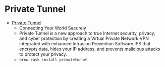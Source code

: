 # Private Tunnel
- [Private Tunnel](https://www.privatetunnel.com/home/)
  -  Connecting Your World Securely
  - Private Tunnel is a new approach to true Internet security, privacy, and cyber protection by creating a Virtual Private Network VPN integrated with enhanced Intrusion Prevention Software IPS that encrypts data, hides your IP address, and prevents malicious attacks to protect your privacy.
  - `brew cask install privatetunnel`
